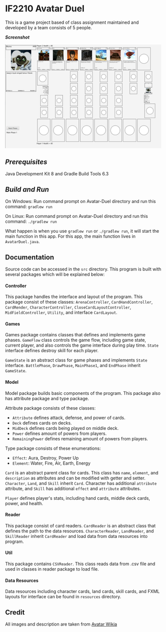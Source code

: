 # IF2210 Avatar Duel

This is a game project based of class assignment maintained and developed by a team consists of 5 people.

***Screenshot***
<p align="center">
    <img src="doc/Gambar1.jpg" alt="Fan Art Image">
</p>

***Prerequisites***
---
Java Development Kit 8 and Gradle Build Tools 6.3

***Build and Run***
---
On Windows:
Run command prompt on Avatar-Duel directory and run this command: `gradlew run`

On Linux:
Run command prompt on Avatar-Duel directory and run this command: `./gradlew run`


What happen is when you use `gradlew run` or `./gradlew run`, it will start the main function in this app.
For this app, the main function lives in `AvatarDuel.java`.

## Documentation

Source code can be accessed in the `src` directory. This program is built with several packages which will be explained below:

#### Controller

This package handles the interface and layout of the program. This package consist of these classes: `ArenaController`, `CardHandController`, `CardRender`, `CharacterController`, `CloseCardLayoutController`, `MidFieldController`, `Utility`, and interface `CardLayout`.

#### Games

Games package contains classes that defines and implements game phases. `GameFlow` class controls the game flow, including game state, current player, and also controls the game interface during play time. `State` interface defines destroy skill for each player.

`GameState` is an abstract class for game phases and implements `State` interface. `BattlePhase`, `DrawPhase`, `MainPhase1`, and `EndPhase` inherit `GameState`.
#### Model

Model package builds basic components of the program. This package also has attribute package and type package.

Attribute package consists of these classes:

* `Attribute` defines attack, defense, and power of cards.
* `Deck` defines cards on decks.
* `MidDeck` defines cards being played on middle deck.
* `Power` defines amount of powers from players.
* `RemainingPower` defines remaining amount of powers from players.

Type package consists of these enumerations:

* `Effect`: Aura, Destroy, Power Up
* `Element`: Water, Fire, Air, Earth, Energy

`Card` is an abstract parent class for cards. 
This class has `name`, `element`, and `description` as attributes and can be modified with getter and setter. `Character`, `Land`, and `Skill` inherit `Card`. Character has additional `attribute` attribute, and `Skill` has additional `effect` and `attribute` attributes.

`Player` defines player's stats, including hand cards, middle deck cards, power, and health.

#### Reader

This package consist of card readers. `CardReader` is an abstract class that defines the path to the data resources. `CharacterReader`, `LandReader`, and `SkillReader` inherit `CardReader` and load data from data resources into program.

#### Util

This package contains `CSVReader`. This class reads data from .csv file and used in classes in reader package to load file.

#### Data Resources

Data resources including character cards, land cards, skill cards, and FXML layouts for interface can be found in `resources` directory.

## Credit

All images and description are taken from [Avatar Wikia](https://avatar.fandom.com/wiki/Avatar_Wiki)
